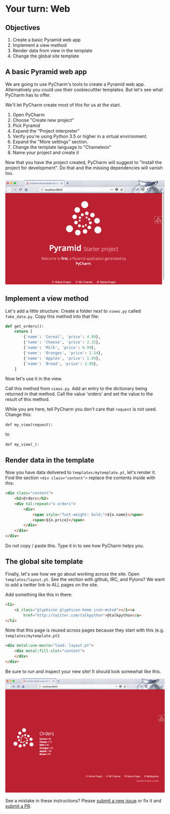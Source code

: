 # Your turn: Web

## Objectives

1. Create a basic Pyramid web app
2. Implement a view method
3. Render data from view in the template
4. Change the global site template

## A basic Pyramid web app

We are going to use PyCharm's tools to create a Pyramid web app. Alternatively you could use their cookiecuttter templates. But let's see what PyCharm has to offer.

We'll let PyCharm create most of this for us at the start.

1. Open PyCharm
2. Choose "Create new project"
3. Pick Pyramid
4. Expand the "Project interpreter"
5. Verify you're using Python 3.5 or higher in a virtual environment.
4. Expand the "More settings" section.
5. Change the template language to "Chameleon"
6. Name your project and create it

Now that you have the project created, PyCharm will suggest to "Install the project for development". Do that and the missing dependencies will vanish too.

![First run](./resources/first-run.png)

## Implement a view method

Let's add a little structure. Create a folder *next* to `views.py` called `fake_data.py`. Copy this method into that file:

```python
def get_orders():
    return [
        {'name': 'Cereal', 'price': 4.99},
        {'name': 'Cheese', 'price': 2.15},
        {'name': 'Milk', 'price': 6.99},
        {'name': 'Oranges', 'price': 2.54},
        {'name': 'Apples', 'price': 1.99},
        {'name': 'Bread', 'price': 2.99},
    ]
```

Now let's use it in the view.

Call this method from `views.py`. Add an entry to the dictionary being returned in that method. Call the value 'orders' and set the value to the result of this method.

While you are here, tell PyCharm you don't care that `request` is not used. Change this:

`def my_view(request):`

to

`def my_view(_):`

## Render data in the template

Now you have data delivered to `templates/mytemplate.pt`, let's render it. Find the section `<div class="content">` replace the contents inside with this:

```html
<div class="content">
	<h2>Orders</h2>
	<div tal:repeat="o orders">
	    <div>
	        <span style="font-weight: bold;">${o.name}</span>
	        <span>${o.price}</span>
	    </div>
	</div>
</div>
```

Do not copy / paste this. Type it in to see how PyCharm helps you.

## The global site template

Finally, let's see how we go about working across the site. Open `templates/layout.pt`. See the section with github, IRC, and Pylons? We want to add a twitter link to ALL pages on the site.

Add something like this in there:

```html
<li>
    <i class="glyphicon glyphicon-home icon-muted"></i><a 
        href="http://twitter.com/talkpython">@talkpython</a>
</li>
```

Note that this page is reused across pages because they start with this (e.g. `templates/mytemplate.pt`):

```html
<div metal:use-macro="load: layout.pt">
    <div metal:fill-slot="content">
	</div>
</div>
```

Be sure to run and inspect your new site! It should look somewhat like this.

![First run](./resources/done.png)

See a mistake in these instructions? Please [submit a new issue](https://github.com/mikeckennedy/mastering-pycharm-course/issues) or fix it and [submit a PR](https://github.com/mikeckennedy/mastering-pycharm-course/pulls).